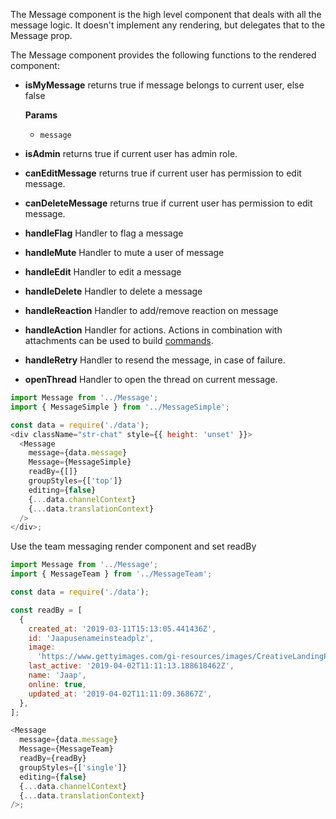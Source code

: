 The Message component is the high level component that deals with all the message logic.
It doesn't implement any rendering, but delegates that to the Message prop.

The Message component provides the following functions to the rendered component:

- **isMyMessage** returns true if message belongs to current user, else false

  **Params**

  - `message`

- **isAdmin** returns true if current user has admin role.
- **canEditMessage** returns true if current user has permission to edit message.
- **canDeleteMessage** returns true if current user has permission to edit message.
- **handleFlag** Handler to flag a message
- **handleMute** Handler to mute a user of message
- **handleEdit** Handler to edit a message
- **handleDelete** Handler to delete a message
- **handleReaction** Handler to add/remove reaction on message
- **handleAction** Handler for actions. Actions in combination with attachments can be used to build [commands](https://getstream.io/chat/docs/#channel_commands).
- **handleRetry** Handler to resend the message, in case of failure.
- **openThread** Handler to open the thread on current message.

```js
import Message from '../Message';
import { MessageSimple } from '../MessageSimple';

const data = require('./data');
<div className="str-chat" style={{ height: 'unset' }}>
  <Message
    message={data.message}
    Message={MessageSimple}
    readBy={[]}
    groupStyles={['top']}
    editing={false}
    {...data.channelContext}
    {...data.translationContext}
  />
</div>;
```

Use the team messaging render component and set readBy

```js
import Message from '../Message';
import { MessageTeam } from '../MessageTeam';

const data = require('./data');

const readBy = [
  {
    created_at: '2019-03-11T15:13:05.441436Z',
    id: 'Jaapusenameinsteadplz',
    image:
      'https://www.gettyimages.com/gi-resources/images/CreativeLandingPage/HP_Sept_24_2018/CR3_GettyImages-159018836.jpg',
    last_active: '2019-04-02T11:11:13.188618462Z',
    name: 'Jaap',
    online: true,
    updated_at: '2019-04-02T11:11:09.36867Z',
  },
];

<Message
  message={data.message}
  Message={MessageTeam}
  readBy={readBy}
  groupStyles={['single']}
  editing={false}
  {...data.channelContext}
  {...data.translationContext}
/>;
```
